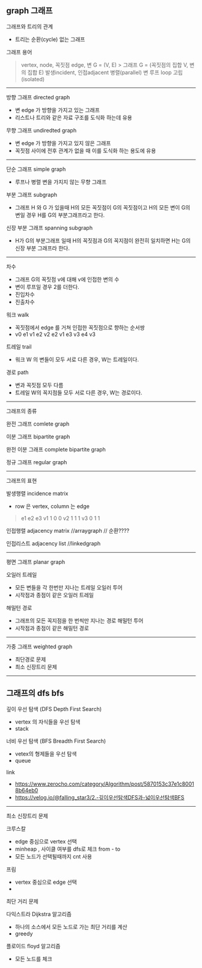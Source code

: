 ## graph 그래프 ##

그래프와 트리의 관계
- 트리는 순환(cycle) 없는 그래프

그래프 용어
> vertex, node, 꼭짓점
> edge, 변
> G = (V, E)
	> 그래프 G = (꼭짓점의 집합 V, 변의 집합 E)
> 발생incident, 인접adjacent
> 병렬(parallel) 변
> 루프 loop
> 고립 (isolated)

--------

방향 그래프 directed graph
- 변 edge 가 방향을 가지고 있는 그래프
- 리스트나 트리와 같은 자료 구조를 도식화 하는데 유용

무향 그래프 undiredted graph
- 변 edge 가 방향을 가지고 있지 않은 그래프
- 꼭짓점 사이에 전후 관계가 없을 때 이를 도식화 하는 용도에 유용

--------

단순 그래프 simple graph
- 루프나 병렬 변을 가지지 않는 무향 그래프

부분 그래프 subgraph
- 그래프 H 와 G 가 있을때 H의 모든 꼭짓점이 G의 꼭짓점이고 H의 모든 변이 G의 변일 경우 H를 G의 부분그래프라고 한다.

신장 부분 그래프 spanning subgraph
- H가 G의 부분그래프 일때 H의 꼭짓점과 G의 꼭지점이 완전히 일치하면 H는 G의 신장 부분 그래프라 한다.

---------

차수
- 그래프 G의 꼭짓점 v에 대해 v에 인접한 변의 수
- 변이 루프일 경우 2를 더한다.
- 진입차수
- 진출차수

워크 walk
- 꼭짓점에서 edge 를 거쳐 인접한 꼭짓점으로 향하는 순서쌍
- v0 e1 v1 e2 v2 e2 v1 e3 v3 e4 v3

트레일 trail
- 워크 W 의 변들이 모두 서로 다른 경우, W는 트레일이다.

경로 path
- 변과 꼭짓점 모두 다름
- 트레일 W의 꼭지점들 모두 서로 다른 경우, W는 경로이다.

-----------

그래프의 종류

완전 그래프 comlete graph

이분 그래프 bipartite graph

완전 이분 그래프 complete bipartite graph

정규 그래프 regular graph

----------

그래프의 표현

발생행렬 incidence matrix
- row 은 vertex, column 는 edge
>	 e1 e2 e3
>v1  1  0  0
>v2  1  1  1
>v3  0  1  1

인접행렬 adjacency matrix //arraygraph
// 순환????

인접리스트 adjacency list  //linkedgraph

---------

평면 그래프 planar graph

오일러 트레일
- 모든 변들을 각 한번만 지나는 트레일
오일러 투어
- 시작점과 종점이 같은 오일러 트레일

해밀턴 경로
- 그래프의 모든 꼭지점을 한 번씩만 지나는 경로
해밀턴 투어
- 시작점과 종점이 같은 해밀턴 경로

----------

가중 그래프 weighted graph

- 최단경로 문제
- 최소 신장트리 문제

---------

## 그래프의 dfs bfs ##

깊이 우선 탐색 (DFS Depth First Search)
- vertex 의 자식들을 우선 탐색
- stack

너비 우선 탐색 (BFS Breadth First Search)
- vetex의 형제들을 우선 탐색
- queue

link
- https://www.zerocho.com/category/Algorithm/post/5870153c37e1c80018b64eb0
- https://velog.io/@falling_star3/2.-깊이우선탐색DFS과-넓이우선탐색BFS


---------

최소 신장트리 문제

크루스칼
- edge 중심으로 vertex 선택
- minheap , 사이클 여부를 dfs로 체크 from - to 
- 모든 노드가 선택될때까지 cnt 사용

프림
- vertex 중심으로 edge 선택
- 

최단 거리 문제

다익스트라 Dijkstra 알고리즘
- 하나의 소스에서 모든 노드로 가는 최단 거리를 계산
- greedy

플로이드 floyd 알고리즘
- 모든 노드를 체크

